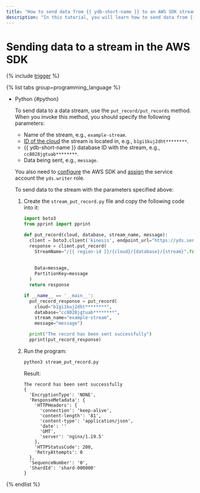 ```yaml
---
title: "How to send data from {{ ydb-short-name }} to an AWS SDK stream"
description: "In this tutorial, you will learn how to send data from {{ ydb-short-name }} to an AWS SDK stream."
---
```


# Sending data to a stream in the AWS SDK

{% include [trigger](../../../_includes/data-streams/trigger.md) %}

{% list tabs group=programming_language %}

- Python {#python}

  To send data to a data stream, use the `put_record/put_records` method. When you invoke this method, you should specify the following parameters:
  * Name of the stream, e.g., `example-stream`.
  * [ID of the cloud](../../../resource-manager/operations/cloud/get-id.md) the stream is located in, e.g., `b1gi1kuj2dht********`.
  * {{ ydb-short-name }} database ID with the stream, e.g., `cc8028jgtuab********`.
  * Data being sent, e.g., `message`.

  You also need to [configure](prepare.md) the AWS SDK and [assign](../../../iam/operations/sa/assign-role-for-sa.md) the service account the `yds.writer` role.

  To send data to the stream with the parameters specified above:
  1. Create the `stream_put_record.py` file and copy the following code into it:

      ```python
      import boto3
      from pprint import pprint

      def put_record(cloud, database, stream_name, message):
        client = boto3.client('kinesis', endpoint_url="https://yds.serverless.yandexcloud.net")
        response = client.put_record(
          StreamName="/{{ region-id }}/{cloud}/{database}/{stream}".format(cloud=cloud,
                                                                        database=database,
                                                                        stream=stream_name),
          Data=message,
          PartitionKey=message
        )
        return response

      if __name__ == '__main__':
        put_record_response = put_record(
          cloud="b1gi1kuj2dht********",
          database="cc8028jgtuab********",
          stream_name="example-stream",
          message="message")

        print("The record has been sent successfully")
        pprint(put_record_response)
      ```

  1. Run the program:

      ```bash
      python3 stream_put_record.py
      ```

      Result:

      ```text
      The record has been sent successfully
      {
        'EncryptionType': 'NONE',
        'ResponseMetadata': {
          'HTTPHeaders': {
            'connection': 'keep-alive',
            'content-length': '81',
            'content-type': 'application/json',
            'date': ''
            'GMT',
            'server': 'nginx/1.19.5'
          },
          'HTTPStatusCode': 200,
          'RetryAttempts': 0
        },
        'SequenceNumber': '0',
        'ShardId': 'shard-000000'
      }
      ```

{% endlist %}